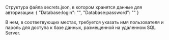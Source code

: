 Структура файла secrets.json, в котором хранятся данные для авторизации: { "Database:login": "", "Database:password": "" }

В нем, в соответвующих местах, требуется указать имя пользователя и пароль для доступа к базе данных, размещенной на удаленном SQL Server.
